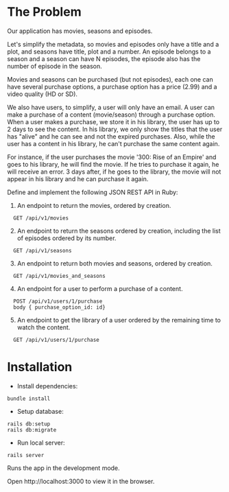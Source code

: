 # The Problem

Our application has movies, seasons and episodes.

Let's simplify the metadata, so movies and episodes only have a title and a plot, and seasons
have title, plot and a number. An episode belongs to a season and a season can have N episodes, the episode also has the number of episode in the season.

Movies and seasons can be purchased (but not episodes), each one can have several purchase options, a purchase option has a price (2.99) and
a video quality (HD or SD).

We also have users, to simplify, a user will only have an email.
A user can make a purchase of a content (movie/season) through a purchase option. When a user makes a purchase, we store it in his library, the user has up to 2 days to see the content.
In his library, we only show the titles that the user has "alive" and he can see and not the expired purchases.
Also, while the user has a content in his library, he can't purchase the same content again.

For instance, if the user purchases the movie '300: Rise of an Empire' and goes to his library, he will find the movie. If he tries to purchase it
again, he will receive an error. 3 days after, if he goes to the library, the movie will not appear in his library and he can purchase it again.

Define and implement the following JSON REST API in Ruby:

1. An endpoint to return the movies, ordered by creation.
```
  GET /api/v1/movies
```
2. An endpoint to return the seasons ordered by creation, including the list of episodes ordered by its number.
```
  GET /api/v1/seasons
```
3. An endpoint to return both movies and seasons, ordered by creation.
```
  GET /api/v1/movies_and_seasons
```
4. An endpoint for a user to perform a purchase of a content.
```
  POST /api/v1/users/1/purchase
  body { purchase_option_id: id}
```
5. An endpoint to get the library of a user ordered by the remaining time to watch the content.
```
  GET /api/v1/users/1/purchase
```
# Installation

- Install dependencies:
```
bundle install
```
- Setup database:
```
rails db:setup
rails db:migrate
```
- Run local server:
```
rails server
```
Runs the app in the development mode.

Open http://localhost:3000 to view it in the browser.